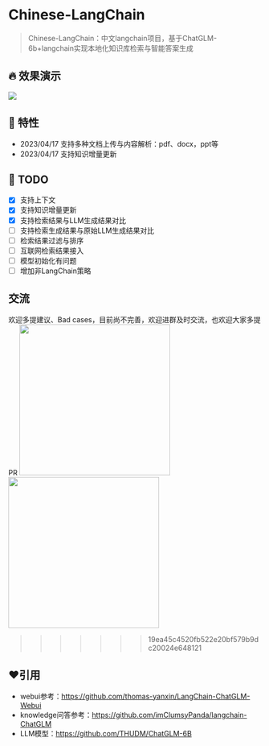 # Chinese-LangChain

> Chinese-LangChain：中文langchain项目，基于ChatGLM-6b+langchain实现本地化知识库检索与智能答案生成

## 🔥 效果演示

![](https://github.com/yanqiangmiffy/Chinese-LangChain/blob/master/images/web_demo.png)

## 🚀 特性

- 2023/04/17 支持多种文档上传与内容解析：pdf、docx，ppt等
- 2023/04/17 支持知识增量更新

[//]: # (- 支持检索结果与LLM生成结果对比)

## 🔨 TODO

* [x] 支持上下文
* [x] 支持知识增量更新
* [x] 支持检索结果与LLM生成结果对比
* [ ] 支持检索生成结果与原始LLM生成结果对比
* [ ] 检索结果过滤与排序
* [ ] 互联网检索结果接入
* [ ] 模型初始化有问题
* [ ] 增加非LangChain策略

## 交流
欢迎多提建议、Bad cases，目前尚不完善，欢迎进群及时交流，也欢迎大家多提PR
<img src="https://raw.githubusercontent.com/yanqiangmiffy/Chinese-LangChain/master/images/ch.jpg" width="300px">
<img src="https://raw.githubusercontent.com/yanqiangmiffy/Chinese-LangChain/master/images/chatgroup.jpg" width="300px">
>>>>>>> 19ea45c4520fb522e20bf579b9dc20024e648121

## ❤️引用

- webui参考：https://github.com/thomas-yanxin/LangChain-ChatGLM-Webui
- knowledge问答参考：https://github.com/imClumsyPanda/langchain-ChatGLM
- LLM模型：https://github.com/THUDM/ChatGLM-6B

